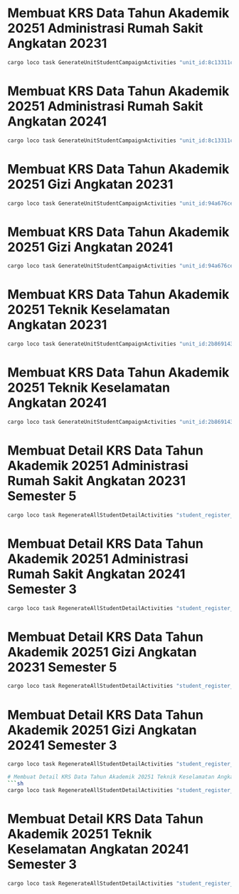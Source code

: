 # Membuat KRS Data Tahun Akademik 20251 Administrasi Rumah Sakit Angkatan 20231
```sh
cargo loco task GenerateUnitStudentCampaignActivities "unit_id:8c13311c-5d4b-4840-a71f-ed0dd732e170" "academic_year_id:7fb68ca8-3376-4aef-b158-4c43f1b0f177" "student_academic_year_id:cea55274-4be3-4311-8c68-cc788e988c1b"
```
# Membuat KRS Data Tahun Akademik 20251 Administrasi Rumah Sakit Angkatan 20241
```sh
cargo loco task GenerateUnitStudentCampaignActivities "unit_id:8c13311c-5d4b-4840-a71f-ed0dd732e170" "academic_year_id:7fb68ca8-3376-4aef-b158-4c43f1b0f177" "student_academic_year_id:5884b8d6-bab3-4e5e-99bc-739a114596f2"
```

# Membuat KRS Data Tahun Akademik 20251 Gizi Angkatan 20231
```sh
cargo loco task GenerateUnitStudentCampaignActivities "unit_id:94a676ce-06e6-4fd5-88c2-3122533f9ccb" "academic_year_id:7fb68ca8-3376-4aef-b158-4c43f1b0f177" "student_academic_year_id:cea55274-4be3-4311-8c68-cc788e988c1b"
```

# Membuat KRS Data Tahun Akademik 20251 Gizi Angkatan 20241
```sh
cargo loco task GenerateUnitStudentCampaignActivities "unit_id:94a676ce-06e6-4fd5-88c2-3122533f9ccb" "academic_year_id:7fb68ca8-3376-4aef-b158-4c43f1b0f177" "student_academic_year_id:5884b8d6-bab3-4e5e-99bc-739a114596f2"
```

# Membuat KRS Data Tahun Akademik 20251 Teknik Keselamatan Angkatan 20231
```sh
cargo loco task GenerateUnitStudentCampaignActivities "unit_id:2b869143-c522-4ca3-baea-057b2aa832ad" "academic_year_id:7fb68ca8-3376-4aef-b158-4c43f1b0f177" "student_academic_year_id:cea55274-4be3-4311-8c68-cc788e988c1b"
```

# Membuat KRS Data Tahun Akademik 20251 Teknik Keselamatan Angkatan 20241
```sh
cargo loco task GenerateUnitStudentCampaignActivities "unit_id:2b869143-c522-4ca3-baea-057b2aa832ad" "academic_year_id:7fb68ca8-3376-4aef-b158-4c43f1b0f177" "student_academic_year_id:5884b8d6-bab3-4e5e-99bc-739a114596f2"
```

# Membuat Detail KRS Data Tahun Akademik 20251 Administrasi Rumah Sakit Angkatan 20231 Semester 5
```sh
cargo loco task RegenerateAllStudentDetailActivities "student_register_academic_year_id:cea55274-4be3-4311-8c68-cc788e988c1b" "curriculum_id:9b6511d2-3eff-4dbb-aeb5-a96b769de7fe" "unit_activity_id:cbef7f93-c76b-4572-bef3-e577bcd77108" "semester_id:73dca4f4-afa5-484d-b437-6ca945e691e9"
```

# Membuat Detail KRS Data Tahun Akademik 20251 Administrasi Rumah Sakit Angkatan 20241 Semester 3
```sh
cargo loco task RegenerateAllStudentDetailActivities "student_register_academic_year_id:5884b8d6-bab3-4e5e-99bc-739a114596f2" "curriculum_id:9b6511d2-3eff-4dbb-aeb5-a96b769de7fe" "unit_activity_id:cbef7f93-c76b-4572-bef3-e577bcd77108" "semester_id:3f7493cd-e782-4b41-bcb6-9e9d2d1b3cfc"
```

# Membuat Detail KRS Data Tahun Akademik 20251 Gizi Angkatan 20231 Semester 5
```sh
cargo loco task RegenerateAllStudentDetailActivities "student_register_academic_year_id:cea55274-4be3-4311-8c68-cc788e988c1b" "curriculum_id:9b6511d2-341d-4d7c-8033-ffe7c33a2d96" "unit_activity_id:95d042c5-6e76-44c5-b9e5-8d422c379f85" "semester_id:73dca4f4-afa5-484d-b437-6ca945e691e9"
```

# Membuat Detail KRS Data Tahun Akademik 20251 Gizi Angkatan 20241 Semester 3
```sh
cargo loco task RegenerateAllStudentDetailActivities "student_register_academic_year_id:5884b8d6-bab3-4e5e-99bc-739a114596f2" "curriculum_id:9b6511d2-341d-4d7c-8033-ffe7c33a2d96" "unit_activity_id:95d042c5-6e76-44c5-b9e5-8d422c379f85" "semester_id:3f7493cd-e782-4b41-bcb6-9e9d2d1b3cfc"

# Membuat Detail KRS Data Tahun Akademik 20251 Teknik Keselamatan Angkatan 20231 Semester 5
```sh
cargo loco task RegenerateAllStudentDetailActivities "student_register_academic_year_id:cea55274-4be3-4311-8c68-cc788e988c1b" "curriculum_id:9b6511d2-4805-40aa-8888-223e437ced71" "unit_activity_id:95d042c5-6e76-44c5-b9e5-8d422c379f85" "semester_id:73dca4f4-afa5-484d-b437-6ca945e691e9"
```

# Membuat Detail KRS Data Tahun Akademik 20251 Teknik Keselamatan Angkatan 20241 Semester 3
```sh
cargo loco task RegenerateAllStudentDetailActivities "student_register_academic_year_id:5884b8d6-bab3-4e5e-99bc-739a114596f2" "curriculum_id:9b6511d2-4805-40aa-8888-223e437ced71" "unit_activity_id:95d042c5-6e76-44c5-b9e5-8d422c379f85" "semester_id:3f7493cd-e782-4b41-bcb6-9e9d2d1b3cfc"
```